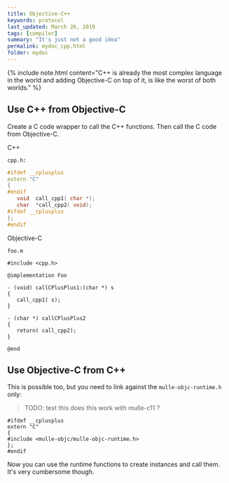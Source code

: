 ```yaml
---
title: Objective-C++
keywords: protocol
last_updated: March 26, 2019
tags: [compiler]
summary: "It's just not a good idea"
permalink: mydoc_cpp.html
folder: mydoc
---
```


{% include note.html content="C++ is already the most complex language in the
world and adding Objective-C on top of it, is like the worst of both worlds." %}


## Use C++ from Objective-C

Create a C code wrapper to call the C++ functions. Then call the C code from
Objective-C.


C++

`cpp.h:`

``` c++
#ifdef __cplusplus
extern "C"
{
#endif
   void  call_cpp1( char *);
   char  *call_cpp2( void);
#ifdef __cplusplus
};
#endif
```

Objective-C



`foo.m`

``` objc
#include <cpp.h>

@implementation Foo

- (void) callCPlusPlus1:(char *) s
{
   call_cpp1( s);
}

- (char *) callCPlusPlus2
{
   return( call_cpp2);
}

@end
```

## Use Objective-C from C++

This is possible too, but you need to link against the `mulle-objc-runtime.h`
only:


> TODO: test this does this work with mulle-c11 ?

``` objc
#ifdef __cplusplus
extern "C"
{
#include <mulle-objc/mulle-objc-runtime.h>
};
#endif
```

Now you can use the runtime functions to create instances and call them.
It's very cumbersome though.





